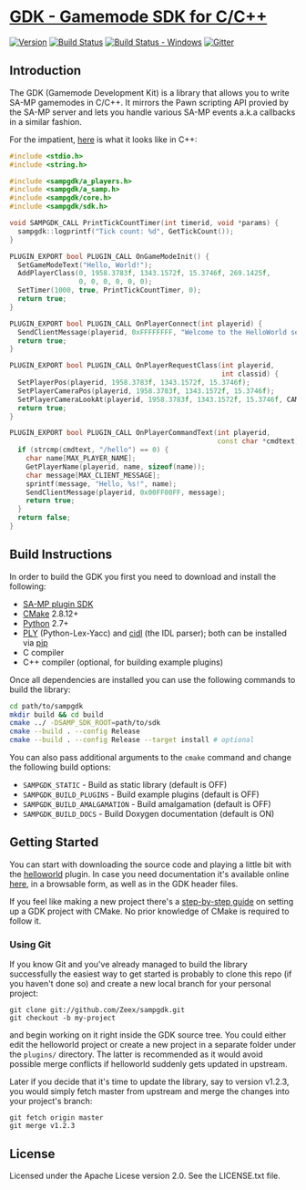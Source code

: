 [GDK - Gamemode SDK for C/C++][github]
========================================

[![Version][version_badge]][version]
[![Build Status][build_status]][build]
[![Build Status - Windows][build_status_win]][build_win]
[![Gitter][gitter_badge]][gitter]

Introduction
-------------

The GDK (Gamemode Development Kit) is a library that allows you to write
SA-MP gamemodes in C/C++. It mirrors the Pawn scripting API provied by
the SA-MP server and lets you handle various SA-MP events a.k.a callbacks
in a similar fashion.

For the impatient, [here](plugins/helloworld/helloworld.cpp) is what it
looks like in C++:

```c++
#include <stdio.h>
#include <string.h>

#include <sampgdk/a_players.h>
#include <sampgdk/a_samp.h>
#include <sampgdk/core.h>
#include <sampgdk/sdk.h>

void SAMPGDK_CALL PrintTickCountTimer(int timerid, void *params) {
  sampgdk::logprintf("Tick count: %d", GetTickCount());
}

PLUGIN_EXPORT bool PLUGIN_CALL OnGameModeInit() {
  SetGameModeText("Hello, World!");
  AddPlayerClass(0, 1958.3783f, 1343.1572f, 15.3746f, 269.1425f,
                 0, 0, 0, 0, 0, 0);
  SetTimer(1000, true, PrintTickCountTimer, 0);
  return true;
}

PLUGIN_EXPORT bool PLUGIN_CALL OnPlayerConnect(int playerid) {
  SendClientMessage(playerid, 0xFFFFFFFF, "Welcome to the HelloWorld server!");
  return true;
}

PLUGIN_EXPORT bool PLUGIN_CALL OnPlayerRequestClass(int playerid,
                                                    int classid) {
  SetPlayerPos(playerid, 1958.3783f, 1343.1572f, 15.3746f);
  SetPlayerCameraPos(playerid, 1958.3783f, 1343.1572f, 15.3746f);
  SetPlayerCameraLookAt(playerid, 1958.3783f, 1343.1572f, 15.3746f, CAMERA_CUT);
  return true;
}

PLUGIN_EXPORT bool PLUGIN_CALL OnPlayerCommandText(int playerid,
                                                   const char *cmdtext) {
  if (strcmp(cmdtext, "/hello") == 0) {
    char name[MAX_PLAYER_NAME];
    GetPlayerName(playerid, name, sizeof(name));
    char message[MAX_CLIENT_MESSAGE];
    sprintf(message, "Hello, %s!", name);
    SendClientMessage(playerid, 0x00FF00FF, message);
    return true;
  }
  return false;
}
```

Build Instructions
------------------

In order to build the GDK you first you need to download and install the
following:

* [SA-MP plugin SDK][sdk]
* [CMake][cmake] 2.8.12+
* [Python][python] 2.7+
* [PLY][ply] (Python-Lex-Yacc) and [cidl][cidl] (the IDL parser);
  both can be installed via [pip][pip]
* C compiler
* C++ compiler (optional, for building example plugins)

Once all dependencies are installed you can use the following commands to
build the library:

```sh
cd path/to/sampgdk
mkdir build && cd build
cmake ../ -DSAMP_SDK_ROOT=path/to/sdk
cmake --build . --config Release
cmake --build . --config Release --target install # optional
```

You can also pass additional arguments to the `cmake` command and change the
following build options:

* `SAMPGDK_STATIC`             - Build as static library (default is OFF)
* `SAMPGDK_BUILD_PLUGINS`      - Build example plugins (default is OFF)
* `SAMPGDK_BUILD_AMALGAMATION` - Build amalgamation (default is OFF)
* `SAMPGDK_BUILD_DOCS`         - Build Doxygen documentation (default is ON)

Getting Started
---------------

You can start with downloading the source code and playing a little bit with
the [helloworld][helloworld] plugin. In case you need documentation it's
available online [here][online_docs], in a browsable form, as well as in
the GDK header files.

If you feel like making a new project there's a
[step-by-step guide][cmake-guide] on setting up a GDK project with CMake.
No prior knowledge of CMake is required to follow it.

### Using Git

If you know Git and you've already managed to build the library successfully
the easiest way to get started is probably to clone this repo (if you haven't
done so) and create a new local branch for your personal project:

```
git clone git://github.com/Zeex/sampgdk.git
git checkout -b my-project
```

and begin working on it right inside the GDK source tree. You could either
edit the helloworld project or create a new project in a separate folder under
the `plugins/` directory. The latter is recommended as it would avoid possible
merge conflicts if helloworld suddenly gets updated in upstream.

Later if you decide that it's time to update the library, say to version
v1.2.3, you would simply fetch master from upstream and merge the changes
into your project's branch:

```
git fetch origin master
git merge v1.2.3
```

License
-------

Licensed under the Apache Licese version 2.0. See the LICENSE.txt file.

[github]: https://github.com/Zeex/sampgdk
[version]: http://badge.fury.io/gh/Zeex%2Fsampgdk
[version_badge]: https://badge.fury.io/gh/Zeex%2Fsampgdk.svg
[build]: https://travis-ci.org/Zeex/sampgdk
[build_status]: https://travis-ci.org/Zeex/sampgdk.svg?branch=master
[build_win]: https://ci.appveyor.com/project/Zeex/sampgdk/branch/master
[build_status_win]: https://ci.appveyor.com/api/projects/status/ybbvixqpppjhhyg7/branch/master?svg=true
[gitter]: https://gitter.im/Zeex/sampgdk?utm_source=badge&utm_medium=badge&utm_campaign=pr-badge&utm_content=badge
[gitter_badge]: https://badges.gitter.im/Join%20Chat.svg
[helloworld]: plugins/helloworld
[sdk]: https://github.com/Zeex/samp-plugin-sdk
[cmake]: http://cmake.org
[python]: http://python.org
[ply]: http://www.dabeaz.com/ply/
[cidl]: https://github.com/Zeex/cidl
[pip]: https://pip.pypa.io/en/latest/
[online_docs]: http://zeex.github.io/sampgdk/doc/html/index.html
[cmake-guide]: https://github.com/Zeex/sampgdk/wiki/Setting-up-GDK-with-CMake
